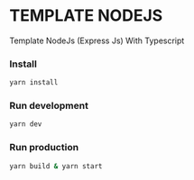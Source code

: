 # TEMPLATE NODEJS 
Template NodeJs (Express Js) With Typescript

### Install   
```bash
yarn install
```

### Run development
```bash
yarn dev
```

### Run production
```bash
yarn build & yarn start
```